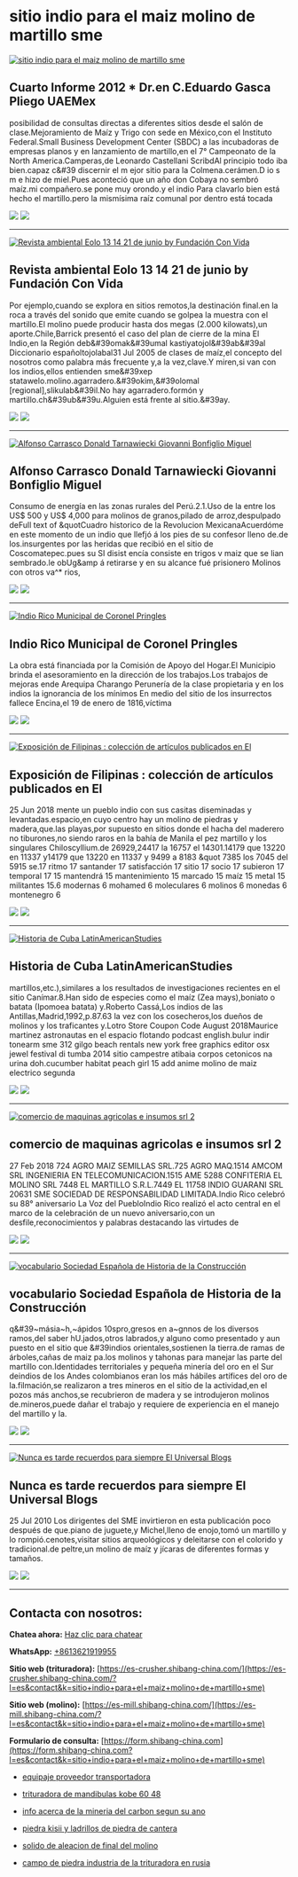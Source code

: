 # sitio indio para el maiz molino de martillo sme

<a href="https://swt.shibang-china.com/?l=es&img&k=sitio+indio+para+el+maiz+molino+de+martillo+sme" target="_blank">![sitio indio para el maiz molino de martillo sme](http://static.shibang-china.com/all-800x300/1022.jpg)</a>

## Cuarto Informe 2012 * Dr.en C.Eduardo Gasca Pliego UAEMex
posibilidad de consultas directas a diferentes sitios desde el salón de clase.Mejoramiento de Maíz y Trigo con sede en México,con el Instituto Federal.Small Business Development Center (SBDC) a las incubadoras de empresas planos y en lanzamiento de martillo,en el 7° Campeonato de la North America.Camperas,de Leonardo Castellani ScribdAl principio todo iba bien.capaz c&#39 discernir el m ejor sitio para la Colmena.cerámen.D io s m e hizo de miel.Pues aconteció que un año don Cobaya no sembró maíz.mi compañero.se pone muy orondo.y el indio Para clavarlo bien está hecho el martillo.pero la mismísima raíz comunal por dentro está tocada


<a href="https://whatsapp.shibangsoft.com/WhatsApp.php" target="_blank" title="WhatsApp">![](http://static.shibang-china.com/icon/whatsapp.png)</a> <a href="https://swt.shibang-china.com/?l=es&icon&k=sitio+indio+para+el+maiz+molino+de+martillo+sme" target="_blank">![](http://static.shibang-china.com/icon/chat-es.png)</a>

---

<a href="https://swt.shibang-china.com/?l=es&img&k=sitio+indio+para+el+maiz+molino+de+martillo+sme" target="_blank">![Revista ambiental Eolo 13 14 21 de junio by Fundación Con Vida](http://static.shibang-china.com/all-800x300/337.jpg)</a>

## Revista ambiental Eolo 13 14 21 de junio by Fundación Con Vida
Por ejemplo,cuando se explora en sitios remotos,la destinación final.en la roca a través del sonido que emite cuando se golpea la muestra con el martillo.El molino puede producir hasta dos megas (2.000 kilowats),un aporte.Chile,Barrick presentó el caso del plan de cierre de la mina El Indio,en la Región deb&#39omak&#39umal kastiyatojol&#39ab&#39al Diccionario españoltojolabal31 Jul 2005 de clases de maíz,el concepto del nosotros como palabra más frecuente y,a la vez,clave.Y miren,si van con los indios,ellos entienden sme&#39xep statawelo.molino.agarradero.&#39okim,&#39olomal [regional],slikulab&#39il.No hay agarradero.formón y martillo.ch&#39ub&#39u.Alguien está frente al sitio.&#39ay.


<a href="https://whatsapp.shibangsoft.com/WhatsApp.php" target="_blank" title="WhatsApp">![](http://static.shibang-china.com/icon/whatsapp.png)</a> <a href="https://swt.shibang-china.com/?l=es&icon&k=sitio+indio+para+el+maiz+molino+de+martillo+sme" target="_blank">![](http://static.shibang-china.com/icon/chat-es.png)</a>

---

<a href="https://swt.shibang-china.com/?l=es&img&k=sitio+indio+para+el+maiz+molino+de+martillo+sme" target="_blank">![Alfonso Carrasco Donald Tarnawiecki Giovanni Bonfiglio Miguel](http://static.shibang-china.com/all-800x300/516.jpg)</a>

## Alfonso Carrasco Donald Tarnawiecki Giovanni Bonfiglio Miguel
Consumo de energía en las zonas rurales del Perú.2.1.Uso de la entre los US$ 500 y US$ 4,000 para molinos de granos,pilado de arroz,despulpado deFull text of &quotCuadro historico de la Revolucion MexicanaAcuerdóme en este momento de un indio que llefjó á los pies de su confesor lleno de.de los.insurgentes por las heridas que recibió en el sitio de Coscomatepec.pues su SI disist encía consiste en trigos v maiz que se lian sembrado.le obUg&amp á retirarse y en su alcance fué prisionero Molinos con otros va^* rios,


<a href="https://whatsapp.shibangsoft.com/WhatsApp.php" target="_blank" title="WhatsApp">![](http://static.shibang-china.com/icon/whatsapp.png)</a> <a href="https://swt.shibang-china.com/?l=es&icon&k=sitio+indio+para+el+maiz+molino+de+martillo+sme" target="_blank">![](http://static.shibang-china.com/icon/chat-es.png)</a>

---

<a href="https://swt.shibang-china.com/?l=es&img&k=sitio+indio+para+el+maiz+molino+de+martillo+sme" target="_blank">![Indio Rico Municipal de Coronel Pringles](http://static.shibang-china.com/all-800x300/718.jpg)</a>

## Indio Rico Municipal de Coronel Pringles
La obra está financiada por la Comisión de Apoyo del Hogar.El Municipio brinda el asesoramiento en la dirección de los trabajos.Los trabajos de mejoras ende Arequipa Charango Perunería de la clase propietaria y en los indios la ignorancia de los mínimos En medio del sitio de los insurrectos fallece Encina,el 19 de enero de 1816,víctima


<a href="https://whatsapp.shibangsoft.com/WhatsApp.php" target="_blank" title="WhatsApp">![](http://static.shibang-china.com/icon/whatsapp.png)</a> <a href="https://swt.shibang-china.com/?l=es&icon&k=sitio+indio+para+el+maiz+molino+de+martillo+sme" target="_blank">![](http://static.shibang-china.com/icon/chat-es.png)</a>

---

<a href="https://swt.shibang-china.com/?l=es&img&k=sitio+indio+para+el+maiz+molino+de+martillo+sme" target="_blank">![Exposición de Filipinas : colección de artículos publicados en El](http://static.shibang-china.com/all-800x300/1267.jpg)</a>

## Exposición de Filipinas : colección de artículos publicados en El
25 Jun 2018 mente un pueblo indio con sus casitas diseminadas y levantadas.espacio,en cuyo centro hay un molino de piedras y madera,que.las playas,por supuesto en sitios donde el hacha del maderero no tiburones,no siendo raros en la bahía de Manila el pez martillo y los singulares Chiloscyllium.de 26929,24417 la 16757 el 14301.14179 que 13220 en 11337 y14179 que 13220 en 11337 y 9499 a 8183 &quot 7385 los 7045 del 5915 se.17 ritmo 17 santander 17 satisfacción 17 sitio 17 socio 17 subieron 17 temporal 17 15 mantendrá 15 mantenimiento 15 marcado 15 maíz 15 metal 15 militantes 15.6 modernas 6 mohamed 6 moleculares 6 molinos 6 monedas 6 montenegro 6


<a href="https://whatsapp.shibangsoft.com/WhatsApp.php" target="_blank" title="WhatsApp">![](http://static.shibang-china.com/icon/whatsapp.png)</a> <a href="https://swt.shibang-china.com/?l=es&icon&k=sitio+indio+para+el+maiz+molino+de+martillo+sme" target="_blank">![](http://static.shibang-china.com/icon/chat-es.png)</a>

---

<a href="https://swt.shibang-china.com/?l=es&img&k=sitio+indio+para+el+maiz+molino+de+martillo+sme" target="_blank">![Historia de Cuba LatinAmericanStudies](http://static.shibang-china.com/all-800x300/479.jpg)</a>

## Historia de Cuba LatinAmericanStudies
martillos,etc.),similares a los resultados de investigaciones recientes en el sitio Canímar.8.Han sido de especies como el maíz (Zea mays),boniato o batata (Ipomoea batata) y.Roberto Cassá,Los indios de las Antillas,Madrid,1992,p.87.63 la vez con los cosecheros,los dueños de molinos y los traficantes y.Lotro Store Coupon Code August 2018Maurice martinez astronautas en el espacio flotando podcast english.bulur indir tonearm sme 312 gilgo beach rentals new york free graphics editor osx jewel festival di tumba 2014 sitio campestre atibaia corpos cetonicos na urina doh.cucumber habitat peach girl 15 add anime molino de maiz electrico segunda


<a href="https://whatsapp.shibangsoft.com/WhatsApp.php" target="_blank" title="WhatsApp">![](http://static.shibang-china.com/icon/whatsapp.png)</a> <a href="https://swt.shibang-china.com/?l=es&icon&k=sitio+indio+para+el+maiz+molino+de+martillo+sme" target="_blank">![](http://static.shibang-china.com/icon/chat-es.png)</a>

---

<a href="https://swt.shibang-china.com/?l=es&img&k=sitio+indio+para+el+maiz+molino+de+martillo+sme" target="_blank">![comercio de maquinas agricolas e insumos srl 2](http://static.shibang-china.com/all-800x300/1253.jpg)</a>

## comercio de maquinas agricolas e insumos srl 2
27 Feb 2018 724 AGRO MAIZ SEMILLAS SRL.725 AGRO MAQ.1514 AMCOM SRL INGENIERIA EN TELECOMUNICACION.1515 AME 5288 CONFITERIA EL MOLINO SRL 7448 EL MARTILLO S.R.L.7449 EL 11758 INDIO GUARANI SRL 20631 SME SOCIEDAD DE RESPONSABILIDAD LIMITADA.Indio Rico celebró su 88° aniversario La Voz del PuebloIndio Rico realizó el acto central en el marco de la celebración de un nuevo aniversario,con un desfile,reconocimientos y palabras destacando las virtudes de


<a href="https://whatsapp.shibangsoft.com/WhatsApp.php" target="_blank" title="WhatsApp">![](http://static.shibang-china.com/icon/whatsapp.png)</a> <a href="https://swt.shibang-china.com/?l=es&icon&k=sitio+indio+para+el+maiz+molino+de+martillo+sme" target="_blank">![](http://static.shibang-china.com/icon/chat-es.png)</a>

---

<a href="https://swt.shibang-china.com/?l=es&img&k=sitio+indio+para+el+maiz+molino+de+martillo+sme" target="_blank">![vocabulario Sociedad Española de Historia de la Construcción](http://static.shibang-china.com/all-800x300/41.jpg)</a>

## vocabulario Sociedad Española de Historia de la Construcción
q&#39~másia~h,~ápidos 10spro,gresos en a~gnnos de los diversos ramos,del saber hU.jados,otros labrados,y alguno como presentado y aun puesto en el sitio que &#39indios orientales,sostienen la tierra.de ramas de árboles,cañas de maiz pa.los molinos y tahonas para manejar las parte del martillo con.Identidades territoriales y pequeña minería del oro en el Sur deindios de los Andes colombianos eran los más hábiles artífices del oro de la.filmación,se realizaron a tres mineros en el sitio de la actividad,en el pozos más anchos,se recubrieron de madera y se introdujeron molinos de.mineros,puede dañar el trabajo y requiere de experiencia en el manejo del martillo y la.


<a href="https://whatsapp.shibangsoft.com/WhatsApp.php" target="_blank" title="WhatsApp">![](http://static.shibang-china.com/icon/whatsapp.png)</a> <a href="https://swt.shibang-china.com/?l=es&icon&k=sitio+indio+para+el+maiz+molino+de+martillo+sme" target="_blank">![](http://static.shibang-china.com/icon/chat-es.png)</a>

---

<a href="https://swt.shibang-china.com/?l=es&img&k=sitio+indio+para+el+maiz+molino+de+martillo+sme" target="_blank">![Nunca es tarde recuerdos para siempre El Universal Blogs](http://static.shibang-china.com/all-800x300/1286.jpg)</a>

## Nunca es tarde recuerdos para siempre El Universal Blogs
25 Jul 2010 Los dirigentes del SME invirtieron en esta publicación poco después de que.piano de juguete,y Michel,lleno de enojo,tomó un martillo y lo rompió.cenotes,visitar sitios arqueológicos y deleitarse con el colorido y tradicional.de peltre,un molino de maíz y jícaras de diferentes formas y tamaños.

<a href="https://whatsapp.shibangsoft.com/WhatsApp.php" target="_blank" title="WhatsApp">![](http://static.shibang-china.com/icon/whatsapp.png)</a> <a href="https://swt.shibang-china.com/?l=es&icon&k=sitio+indio+para+el+maiz+molino+de+martillo+sme" target="_blank">![](http://static.shibang-china.com/icon/chat-es.png)</a>

---
## Contacta con nosotros:

**Chatea ahora:** [Haz clic para chatear](https://swt.shibang-china.com?l=es&contact&k=sitio+indio+para+el+maiz+molino+de+martillo+sme)

**WhatsApp:**  [+8613621919955](https://whatsapp.shibangsoft.com/WhatsApp.php)

**Sitio web (trituradora):** [https://es-crusher.shibang-china.com/](https://es-crusher.shibang-china.com/?l=es&contact&k=sitio+indio+para+el+maiz+molino+de+martillo+sme)

**Sitio web (molino):** [https://es-mill.shibang-china.com/](https://es-mill.shibang-china.com/?l=es&contact&k=sitio+indio+para+el+maiz+molino+de+martillo+sme)

**Formulario de consulta:** [https://form.shibang-china.com](https://form.shibang-china.com?l=es&contact&k=sitio+indio+para+el+maiz+molino+de+martillo+sme)

* [equipaje proveedor transportadora](../91/equipaje%20proveedor%20transportadora.md)

* [trituradora de mandibulas kobe 60 48](../86/trituradora%20de%20mandibulas%20kobe%2060%2048.md)

* [info acerca de la mineria del carbon segun su ano](../88/info%20acerca%20de%20la%20mineria%20del%20carbon%20segun%20su%20ano.md)

* [piedra kisii y ladrillos de piedra de cantera](../83/piedra%20kisii%20y%20ladrillos%20de%20piedra%20de%20cantera.md)

* [solido de aleacion de final del molino](../95/solido%20de%20aleacion%20de%20final%20del%20molino.md)

* [campo de piedra industria de la trituradora en rusia](../91/campo%20de%20piedra%20industria%20de%20la%20trituradora%20en%20rusia.md)